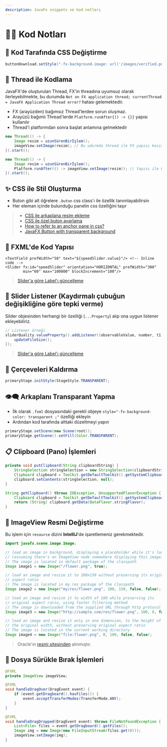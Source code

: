 ```yaml
---
description: JavaFx snippets ve kod notları
---
```


# 👨‍💻 Kod Notları

## 🎨 Kod Tarafında CSS Değiştirme

```java
buttonDownload.setStyle("-fx-background-image: url('/images/verified.png')");
```

## 🚧 Thread ile Kodlama

JavaFX'de oluşturulan Thread, FX'in threadına uyumsuz olarak ilerleyebilmekte, bu durumda `Not on FX application thread; currentThread = JavaFX Application Thread error?` hatası gelemektedir.

* FX \(arayüzden\) bağımsız Thread'lerdee sorun oluşmaz.
* Arayüzü bağımlı Thread'lerde `Platform.runAfter{() -> {}}` yapısı kullanılır
* Thread'i platformdan sonra başlat anlamına gelmektedir

```java
new Thread(() -> {
    Image resim = uzunSürenBirİşlem();
    imageView.setImage(resim); // Bu udurmda thread ile FX yapısı kesişir ve hata verir
}).start();

new Thread(() -> {
    Image resim = uzunSürenBirİşlem();
    Platform.runAfter(() -> imageView.setImage(resim)); // Yapısı ile FX hazır olduktan sonra işlem yapılır
}).start();
```

## ✨ CSS ile Stil Oluşturma

* Buton gibi alt öğrelere `.buton` css class'ı ile özellik tanımlayabilirsin
* Her eleman içinde bulunduğu panelin css özelliğini taşır

> * [CSS ile arkaplana resim ekleme](https://stackoverflow.com/questions/9738146/javafx-how-to-set-scene-background-image)
> * [CSS ile özel buton ayarlama](https://stackoverflow.com/questions/10518458/javafx-create-custom-button-with-image)
> * [How to refer to an anchor pane in css?](https://stackoverflow.com/a/28751561/9770490)
> * [JavaFX Button with transparent background](https://stackoverflow.com/a/36566444/9770490)

## 🧱 FXML'de Kod Yapısı

```markup
<TextField prefWidth="50" text="${speedSlider.value}"/> <!-- Inline code -->
<Slider fx:id="speedSlider" orientation="HORIZONTAL" prefWidth="300"
        min="60" max="100000" blockIncrement="100"/>
```

> [Slider'a göre Label'ı güncelleme](https://stackoverflow.com/a/40053895/9770490)

## 🍢 Slider Listener \(Kaydırmalı çubuğun değişikliğine göre tepki verme\)

Silder objesinden herhangi bir özelliği \(`...Property`\) alıp ona uygun listener ekleyebiliriz.

```java
// Listener örneği
sliderQuality.valueProperty().addListener((observableValue, number, t1) -> {
    updateFileSize();
});
```

> [Slider'a göre Label'ı güncelleme](https://stackoverflow.com/a/40053895/9770490)

## 🔳 Çerçeveleri Kaldırma

```java
primaryStage.initStyle(StageStyle.TRANSPARENT);
```

## 👁‍🗨 Arkaplanı Transparant Yapma

* İlk olarak `.fxml` dosyasındaki gerekli objeye `style="-fx-background-color: transparent ;"` özelliği ekleyin
* Ardından kod tarafında alttaki düzeltmeyi yapın

```java
primaryStage.setScene(new Scene(root));
primaryStage.getScene().setFill(Color.TRANSPARENT);
```

## 📋 Clipboard \(Pano\) İşlemleri

```java
private void putClipboard(String clipboardString) {
    StringSelection stringSelection = new StringSelection(clipboardString);
    Clipboard clipboard = Toolkit.getDefaultToolkit().getSystemClipboard();
    clipboard.setContents(stringSelection, null);
}

String getClipboard() throws IOException, UnsupportedFlavorException {
    Clipboard clipboard = Toolkit.getDefaultToolkit().getSystemClipboard();
    return (String) clipboard.getData(DataFlavor.stringFlavor);
}
```

## 🎴 ImageView Resmi Değiştirme

Bu işlem için `resource` dizini **IntelliJ**'de işaretlemeniz gerekmektedir.

```java
import javafx.scene.image.Image;

// load an image in background, displaying a placeholder while it's loading
// (assuming there's an ImageView node somewhere displaying this image)
// The image is located in default package of the classpath
Image image1 = new Image("/flower.png", true);

// load an image and resize it to 100x150 without preserving its original
// aspect ratio
// The image is located in my.res package of the classpath
Image image2 = new Image("my/res/flower.png", 100, 150, false, false);

// load an image and resize it to width of 100 while preserving its
// original aspect ratio, using faster filtering method
// The image is downloaded from the supplied URL through http protocol
Image image3 = new Image("http://sample.com/res/flower.png", 100, 0, false, false);

// load an image and resize it only in one dimension, to the height of 100 and
// the original width, without preserving original aspect ratio
// The image is located in the current working directory
Image image4 = new Image("file:flower.png", 0, 100, false, false);
```

> Oracle'ın [resmi sitesinden](https://docs.oracle.com/javafx/2/api/javafx/scene/image/Image.html) alınmıştır.

## 📂 Dosya Sürükle Bırak İşlemleri

```java
@FXML
private ImageView imageView;

@FXML
void handleDragOver(DragEvent event) {
    if (event.getDragboard().hasFiles()) {
        event.acceptTransferModes(TransferMode.ANY);
    }
}

@FXML
void handleDragDropped(DragEvent event) throws FileNotFoundException {
    List<File> files = event.getDragboard().getFiles();
    Image img = new Image(new FileInputStream(files.get(0)));
    imageView.setImage(img);
}
```

